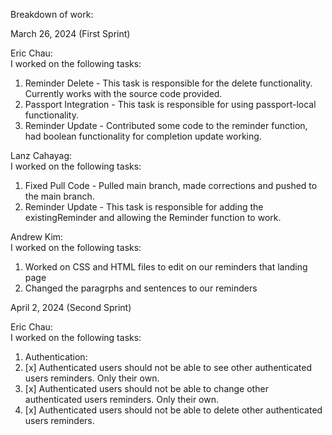 Breakdown of work:

March 26, 2024 (First Sprint)

Eric Chau:
</br>
I worked on the following tasks:

1. Reminder Delete - This task is responsible for the delete functionality. Currently works with the source code provided.
2. Passport Integration - This task is responsible for using passport-local functionality.
3. Reminder Update - Contributed some code to the reminder function, had boolean functionality for completion update working.

Lanz Cahayag:
</br>
I worked on the following tasks:

1. Fixed Pull Code - Pulled main branch, made corrections and pushed to the main branch.
2. Reminder Update - This task is responsible for adding the existingReminder and allowing the Reminder function to work.

Andrew Kim:
</br>
I worked on the following tasks:


1. Worked on CSS and HTML files to edit on our reminders that landing page
2. Changed the paragrphs and sentences to our reminders

April 2, 2024 (Second Sprint)

Eric Chau:
</br>
I worked on the following tasks:
1. Authentication:
2. [x] Authenticated users should not be able to see other authenticated users reminders. Only their own.
3. [x] Authenticated users should not be able to change other authenticated users reminders. Only their own.
4. [x] Authenticated users should not be able to delete other authenticated users reminders.
